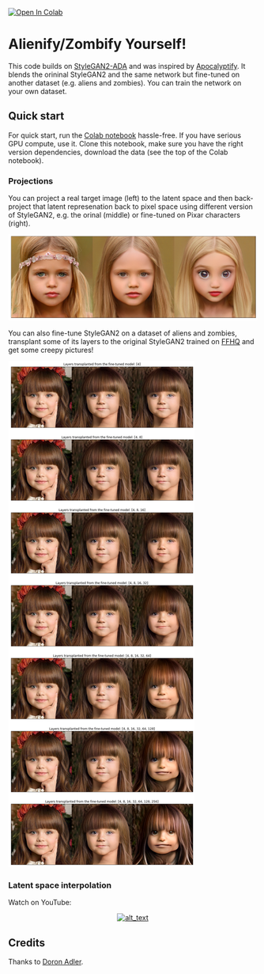 [![Open In Colab](https://colab.research.google.com/assets/colab-badge.svg)](https://colab.research.google.com/drive/1o6gsTHuA3G-FHohRN0lFquZX76eYRn50#scrollTo=mzog4xryYODB)

# Alienify/Zombify Yourself!

This code builds on [StyleGAN2-ADA](https://github.com/NVlabs/stylegan2-ada-pytorch) and was inspired by [Apocalyptify](https://huggingface.co/spaces/Norod78/Apocalyptify). It blends the orininal StyleGAN2 and the same network but fine-tuned on another dataset (e.g. aliens and zombies). You can train the network on your own dataset.

## Quick start
For quick start, run the [Colab notebook](https://colab.research.google.com/drive/1o6gsTHuA3G-FHohRN0lFquZX76eYRn50#scrollTo=mzog4xryYODB) hassle-free. If you have serious GPU compute, use it. Clone this notebook, make sure you have the right version dependencies, download the data (see the top of the Colab notebook).

### Projections

You can project a real target image (left) to the latent space and then back-project that latent represenation back to pixel space using different version of StyleGAN2, e.g. the orinal (middle) or fine-tuned on Pixar characters (right).

![alt text](assets/im1.png)

You can also fine-tune StyleGAN2 on a dataset of aliens and zombies, transplant some of its layers to the original StyleGAN2 trained on [FFHQ](https://github.com/NVlabs/ffhq-dataset) and get some creepy pictures!

![alt text](assets/im2.png)

### Latent space interpolation

Watch on YouTube:

[<p align=center><img alt="alt_text" width="400px" src="https://i.ytimg.com/vi/V1-cEnOjnnI/hqdefault.jpg" /></p>](https://www.youtube.com/embed/V1-cEnOjnnI)

## Credits

Thanks to [Doron Adler](https://twitter.com/Norod78).

